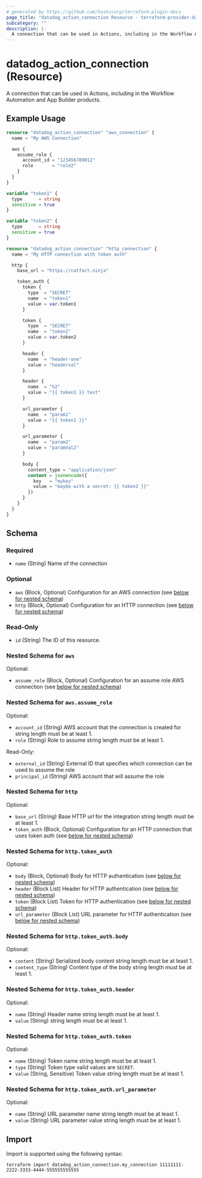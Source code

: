 ```yaml
---
# generated by https://github.com/hashicorp/terraform-plugin-docs
page_title: "datadog_action_connection Resource - terraform-provider-datadog"
subcategory: ""
description: |-
  A connection that can be used in Actions, including in the Workflow Automation and App Builder products.
---
```


# datadog_action_connection (Resource)

A connection that can be used in Actions, including in the Workflow Automation and App Builder products.

## Example Usage

```terraform
resource "datadog_action_connection" "aws_connection" {
  name = "My AWS Connection"

  aws {
    assume_role {
      account_id = "123456789012"
      role       = "role2"
    }
  }
}

variable "token1" {
  type      = string
  sensitive = true
}

variable "token2" {
  type      = string
  sensitive = true
}

resource "datadog_action_connection" "http_connection" {
  name = "My HTTP connection with token auth"

  http {
    base_url = "https://catfact.ninja"

    token_auth {
      token {
        type  = "SECRET"
        name  = "token1"
        value = var.token1
      }

      token {
        type  = "SECRET"
        name  = "token2"
        value = var.token2
      }

      header {
        name  = "header-one"
        value = "headerval"
      }

      header {
        name  = "h2"
        value = "{{ token1 }} test"
      }

      url_parameter {
        name  = "param1"
        value = "{{ token1 }}"
      }

      url_parameter {
        name  = "param2"
        value = "paramVal2"
      }

      body {
        content_type = "application/json"
        content = jsonencode({
          key   = "mykey"
          value = "maybe with a secret: {{ token2 }}"
        })
      }
    }
  }
}
```

<!-- schema generated by tfplugindocs -->
## Schema

### Required

- `name` (String) Name of the connection

### Optional

- `aws` (Block, Optional) Configuration for an AWS connection (see [below for nested schema](#nestedblock--aws))
- `http` (Block, Optional) Configuration for an HTTP connection (see [below for nested schema](#nestedblock--http))

### Read-Only

- `id` (String) The ID of this resource.

<a id="nestedblock--aws"></a>
### Nested Schema for `aws`

Optional:

- `assume_role` (Block, Optional) Configuration for an assume role AWS connection (see [below for nested schema](#nestedblock--aws--assume_role))

<a id="nestedblock--aws--assume_role"></a>
### Nested Schema for `aws.assume_role`

Optional:

- `account_id` (String) AWS account that the connection is created for string length must be at least 1.
- `role` (String) Role to assume string length must be at least 1.

Read-Only:

- `external_id` (String) External ID that specifies which connection can be used to assume the role
- `principal_id` (String) AWS account that will assume the role



<a id="nestedblock--http"></a>
### Nested Schema for `http`

Optional:

- `base_url` (String) Base HTTP url for the integration string length must be at least 1.
- `token_auth` (Block, Optional) Configuration for an HTTP connection that uses token auth (see [below for nested schema](#nestedblock--http--token_auth))

<a id="nestedblock--http--token_auth"></a>
### Nested Schema for `http.token_auth`

Optional:

- `body` (Block, Optional) Body for HTTP authentication (see [below for nested schema](#nestedblock--http--token_auth--body))
- `header` (Block List) Header for HTTP authentication (see [below for nested schema](#nestedblock--http--token_auth--header))
- `token` (Block List) Token for HTTP authentication (see [below for nested schema](#nestedblock--http--token_auth--token))
- `url_parameter` (Block List) URL parameter for HTTP authentication (see [below for nested schema](#nestedblock--http--token_auth--url_parameter))

<a id="nestedblock--http--token_auth--body"></a>
### Nested Schema for `http.token_auth.body`

Optional:

- `content` (String) Serialized body content string length must be at least 1.
- `content_type` (String) Content type of the body string length must be at least 1.


<a id="nestedblock--http--token_auth--header"></a>
### Nested Schema for `http.token_auth.header`

Optional:

- `name` (String) Header name string length must be at least 1.
- `value` (String) string length must be at least 1.


<a id="nestedblock--http--token_auth--token"></a>
### Nested Schema for `http.token_auth.token`

Optional:

- `name` (String) Token name string length must be at least 1.
- `type` (String) Token type valid values are `SECRET`.
- `value` (String, Sensitive) Token value string length must be at least 1.


<a id="nestedblock--http--token_auth--url_parameter"></a>
### Nested Schema for `http.token_auth.url_parameter`

Optional:

- `name` (String) URL parameter name string length must be at least 1.
- `value` (String) URL parameter value string length must be at least 1.

## Import

Import is supported using the following syntax:

```shell
terraform import datadog_action_connection.my_connection 11111111-2222-3333-4444-555555555555
```
